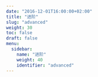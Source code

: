 ```yaml
---
date: "2016-12-01T16:00:00+02:00"
title: "进阶"
slug: "advanced"
weight: 30
toc: false
draft: false
menu:
  sidebar:
    name: "进阶"
    weight: 40
    identifier: "advanced"
---
```

